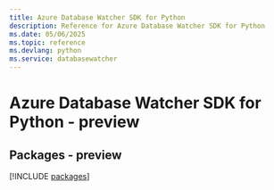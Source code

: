 ```yaml
---
title: Azure Database Watcher SDK for Python
description: Reference for Azure Database Watcher SDK for Python
ms.date: 05/06/2025
ms.topic: reference
ms.devlang: python
ms.service: databasewatcher
---
```

# Azure Database Watcher SDK for Python - preview
## Packages - preview
[!INCLUDE [packages](database-watcher-index.md)]